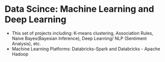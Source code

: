 # Data Scince: Machine Learning and Deep Learning 
+ This set of projects including: K-means clustering, Association Rules, Naive Bayes(Bayesian Inference), Deep Learning/ NLP (Sentiment Analysis), etc. 
+ Machine Learning Platforms: Databricks-Spark and Databricks - Apache Hadoop
